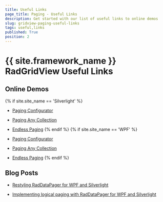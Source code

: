 ```yaml
---
title: Useful Links
page_title: Paging - Useful Links
description: Get started with our list of useful links to online demos and blog posts related to the paging functionality of RadGridView - Telerik's {{ site.framework_name }} DataGrid.
slug: gridview-paging-useful-links
tags: useful,links
published: True
position: 2
---
```


# {{ site.framework_name }} RadGridView Useful Links

## Online Demos 
{% if site.site_name == 'Silverlight' %}

* [Paging Configurator](https://demos.telerik.com/silverlight/#GridView/PagingModes)

* [Paging Any Collection](https://demos.telerik.com/silverlight/#GridView/PagingIEnumerable)

* [Endless Paging](https://demos.telerik.com/silverlight/#GridView/PagingEndless)
{% endif %}
{% if site.site_name == 'WPF' %}

* [Paging Configurator](https://demos.telerik.com/wpf/#GridView/PagingModes)

* [Paging Any Collection](https://demos.telerik.com/wpf/#GridView/PagingIEnumerable)

* [Endless Paging](https://demos.telerik.com/wpf/#GridView/PagingEndless)
{% endif %}

## Blog Posts

* [Restyling RadDataPager for WPF and Silverlight](http://blogs.telerik.com/xamlteam/posts/10-03-16/restyling-raddatapager-for-wpf-and-silverlight.aspx)

* [Implementing logical paging with RadDataPager for WPF and Silverlight](http://blogs.telerik.com/xamlteam/posts/10-04-11/implementing-logical-paging-with-raddatapager-for-wpf-and-silverlight.aspx)
